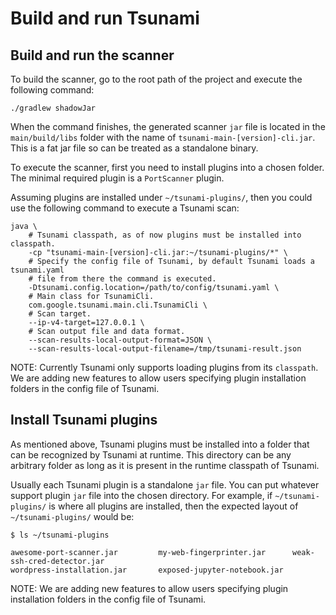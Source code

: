 # Build and run Tsunami

## Build and run the scanner

To build the scanner, go to the root path of the project and execute the
following command:

```shell
./gradlew shadowJar
```

When the command finishes, the generated scanner `jar` file is located in the
`main/build/libs` folder with the name of `tsunami-main-[version]-cli.jar`. This
is a fat jar file so can be treated as a standalone binary.

To execute the scanner, first you need to install plugins into a chosen folder.
The minimal required plugin is a `PortScanner` plugin.

Assuming plugins are installed under `~/tsunami-plugins/`, then you could use
the following command to execute a Tsunami scan:

```shell
java \
    # Tsunami classpath, as of now plugins must be installed into classpath.
    -cp "tsunami-main-[version]-cli.jar:~/tsunami-plugins/*" \
    # Specify the config file of Tsunami, by default Tsunami loads a tsunami.yaml
    # file from there the command is executed.
    -Dtsunami.config.location=/path/to/config/tsunami.yaml \
    # Main class for TsunamiCli.
    com.google.tsunami.main.cli.TsunamiCli \
    # Scan target.
    --ip-v4-target=127.0.0.1 \
    # Scan output file and data format.
    --scan-results-local-output-format=JSON \
    --scan-results-local-output-filename=/tmp/tsunami-result.json
```

NOTE: Currently Tsunami only supports loading plugins from its `classpath`. We
are adding new features to allow users specifying plugin installation folders in
the config file of Tsunami.

## Install Tsunami plugins

As mentioned above, Tsunami plugins must be installed into a folder that can be
recognized by Tsunami at runtime. This directory can be any arbitrary folder as
long as it is present in the runtime classpath of Tsunami.

Usually each Tsunami plugin is a standalone `jar` file. You can put whatever
support plugin `jar` file into the chosen directory. For example, if
`~/tsunami-plugins/` is where all plugins are installed, then the expected
layout of `~/tsunami-plugins/` would be:

```
$ ls ~/tsunami-plugins

awesome-port-scanner.jar         my-web-fingerprinter.jar      weak-ssh-cred-detector.jar
wordpress-installation.jar       exposed-jupyter-notebook.jar
```

NOTE: We are adding new features to allow users specifying plugin installation
folders in the config file of Tsunami.
